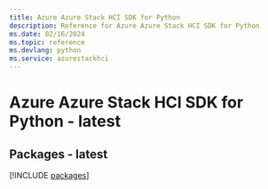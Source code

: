 ```yaml
---
title: Azure Azure Stack HCI SDK for Python
description: Reference for Azure Azure Stack HCI SDK for Python
ms.date: 02/16/2024
ms.topic: reference
ms.devlang: python
ms.service: azurestackhci
---
```

# Azure Azure Stack HCI SDK for Python - latest
## Packages - latest
[!INCLUDE [packages](azure-stack-hci-index.md)]